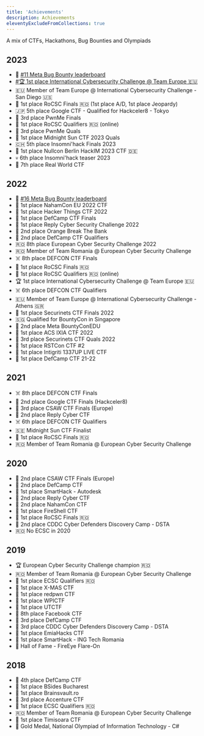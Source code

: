 ```yaml
---
title: 'Achievements'
description: Achievements
eleventyExcludeFromCollections: true
---
```


A mix of CTFs, Hackathons, Bug Bounties and Olympiads 

## 2023

* 🐛 [#11 Meta Bug Bounty leaderboard](https://www.facebook.com/whitehat/thanks)
* [#🏆 1st place International Cybersecurity Challenge @ Team Europe 🇪🇺](https://www.ic3.games/)
* 🇪🇺 Member of Team Europe @ International Cybersecurity Challenge - San Diego 🇺🇸
* 🥇 1st place RoCSC Finals 🇷🇴 (1st place A/D, 1st place Jeopardy)
* 🇯🇵 5th place Google CTF - Qualified for Hackceler8 - Tokyo
* 🥉 3rd place PwnMe Finals
* 🥇 1st place RoCSC Qualifiers 🇷🇴 (online)
* 🥉 3rd place PwnMe Quals
* 🥇 1st place Midnight Sun CTF 2023 Quals
* 🇨🇭 5th place Insomni'hack Finals 2023
* 🥇 1st place Nullcon Berlin HackIM 2023 CTF 🇩🇪
* 💀 6th place Insomni'hack teaser 2023
* 🐉 7th place Real World CTF

## 2022

* 🐛 [#16 Meta Bug Bounty leaderboard](https://www.facebook.com/whitehat/thanks)
* 🥇 1st place NahamCon EU 2022 CTF
* 🥇 1st place Hacker Things CTF 2022
* 🥇 1st place DefCamp CTF Finals
* 🥇 1st place Reply Cyber Security Challenge 2022
* 🥈 2nd place Orange Break The Bank
* 🥈 2nd place DefCamp CTF Qualifiers
* 🇷🇴 8th place European Cyber Security Challenge 2022
* 🇷🇴 Member of Team Romania @ European Cyber Security Challenge
* ☠️ 8th place DEFCON CTF Finals
* 🥇 1st place RoCSC Finals 🇷🇴
* 🥇 1st place RoCSC Qualifiers 🇷🇴 (online)
* 🏆 1st place International Cybersecurity Challenge @ Team Europe 🇪🇺
* ☠️ 6th place DEFCON CTF Qualifiers
* 🇪🇺 Member of Team Europe @ International Cybersecurity Challenge  - Athens 🇬🇷
* 🥇 1st place Securinets CTF Finals 2022
* 🇸🇬 Qualified for BountyCon in Singapore
* 🥈 2nd place Meta BountyConEDU
* 🥇 1st place ACS IXIA CTF 2022
* 🥉 3rd place Securinets CTF Quals 2022
* 🥇 1st place RSTCon CTF #2
* 🥇 1st place Intigriti 1337UP LIVE CTF
* 🥇 1st place DefCamp CTF 21-22 

## 2021

* ☠️ 8th place DEFCON CTF Finals
* 🥈 2nd place Google CTF Finals (Hackceler8)
* 🥉 3rd place CSAW CTF Finals (Europe)
* 🥈 2nd place Reply Cyber CTF
* ☠️ 6th place DEFCON CTF Qualifiers
* 🇸🇪 Midnight Sun CTF Finalist
* 🥇 1st place RoCSC Finals 🇷🇴 
* 🇷🇴 Member of Team Romania @ European Cyber Security Challenge

## 2020

* 🥈 2nd place CSAW CTF Finals (Europe)
* 🥈 2nd place DefCamp CTF
* 🥇 1st place SmartHack - Autodesk
* 🥈 2nd place Reply Cyber CTF
* 🥈 2nd place NahamCon CTF
* 🥇 1st place FireShell CTF
* 🥇 1st place RoCSC Finals 🇷🇴
* 🥈 2nd place CDDC Cyber Defenders Discovery Camp - DSTA
* 🇷🇴 No ECSC in 2020

## 2019

* 🏆 European Cyber Security Challenge champion 🇷🇴
* 🇷🇴 Member of Team Romania @ European Cyber Security Challenge
* 🥇 1st place ECSC Qualifiers 🇷🇴
* 🥇 1st place X-MAS CTF
* 🥇 1st place redpwn CTF
* 🥇 1st place WPICTF
* 🥇 1st place UTCTF
* 🔵 8th place Facebook CTF
* 🥉 3rd place DefCamp CTF
* 🥉 3rd place CDDC Cyber Defenders Discovery Camp - DSTA
* 🥇 1st place EmiaHacks CTF
* 🥇 1st place SmartHack - ING Tech Romania
* 🏅 Hall of Fame - FireEye Flare-On

## 2018

* 🏅 4th place DefCamp CTF
* 🥇 1st place BSides Bucharest
* 🥇 1st place Brainsvault.ro
* 🥉 3rd place Accenture CTF
* 🥇 1st place ECSC Qualifiers 🇷🇴
* 🇷🇴 Member of Team Romania @ European Cyber Security Challenge
* 🥇 1st place Timisoara CTF
* 🥇 Gold Medal, National Olympiad of Information Technology - C#
